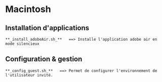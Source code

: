# Macintosh

## Installation d'applications
	**_install_adobeAir.sh_**	==>	Installe l'application adobe air en mode silencieux

## Configuration & gestion
	**_config_guest.sh_** 	==>	Permet de configurer l'environnement de l'utilisateur invité.
